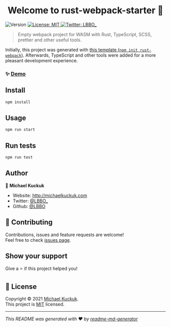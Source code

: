<h1 align="center">Welcome to rust-webpack-starter 👋</h1>
<p>
  <img alt="Version" src="https://img.shields.io/badge/dynamic/json?color=blue&url=https://raw.githubusercontent.com/LBBO/rust-wasm-starter/main/package.json&query=$.version&label=version&cacheSeconds=2592000" />
  <a href="https://github.com/LBBO/rust-wasm-starter/blob/main/LICENSE" target="_blank">
    <img alt="License: MIT" src="https://img.shields.io/github/license/LBBO/rust-webpack-starter" />
  </a>
  <a href="https://twitter.com/LBBO_" target="_blank">
    <img alt="Twitter: LBBO_" src="https://img.shields.io/twitter/follow/LBBO_.svg?style=social" />
  </a>
</p>

> Empty webpack project for WASM with Rust, TypeScript, SCSS, prettier and other
> useful tools.

Initially, this project was generated with
[this template (`npm init rust-webpack`)](https://github.com/rustwasm/rust-webpack-template).
Afterwards, TypeScript and other tools were added for a more pleasant
development experience.

### ✨ [Demo](http://lbbo.github.io/rust-wasm-starter/)

## Install

```sh
npm install
```

## Usage

```sh
npm run start
```

## Run tests

```sh
npm run test
```

## Author

👤 **Michael Kuckuk**

- Website: http://michaelkuckuk.com
- Twitter: [@LBBO\_](https://twitter.com/LBBO_)
- Github: [@LBBO](https://github.com/LBBO)

## 🤝 Contributing

Contributions, issues and feature requests are welcome!<br />Feel free to check
[issues page](https://github.com/LBBO/rust-wasm-starter/issues).

## Show your support

Give a ⭐️ if this project helped you!

## 📝 License

Copyright © 2021 [Michael Kuckuk](https://github.com/LBBO).<br /> This project
is [MIT](https://github.com/LBBO/rust-wasm-starter/blob/main/LICENSE) licensed.

---

_This README was generated with ❤️ by
[readme-md-generator](https://github.com/kefranabg/readme-md-generator)_
